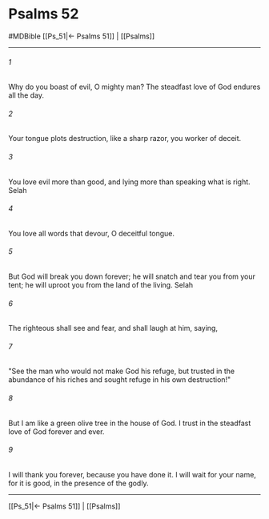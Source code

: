 # Psalms 52
#MDBible
[[Ps_51|← Psalms 51]] | [[Psalms]]

***

###### 1 
Why do you boast of evil, O mighty man? The steadfast love of God endures all the day. 

###### 2 
Your tongue plots destruction, like a sharp razor, you worker of deceit. 

###### 3 
You love evil more than good, and lying more than speaking what is right. Selah 

###### 4 
You love all words that devour, O deceitful tongue. 

###### 5 
But God will break you down forever; he will snatch and tear you from your tent; he will uproot you from the land of the living. Selah 

###### 6 
The righteous shall see and fear, and shall laugh at him, saying, 

###### 7 
"See the man who would not make God his refuge, but trusted in the abundance of his riches and sought refuge in his own destruction!" 

###### 8 
But I am like a green olive tree in the house of God. I trust in the steadfast love of God forever and ever. 

###### 9 
I will thank you forever, because you have done it. I will wait for your name, for it is good, in the presence of the godly. 

***

[[Ps_51|← Psalms 51]] | [[Psalms]]
